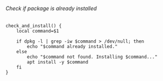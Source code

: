 ###### Check if package is already installed
```
check_and_install() {
    local command=$1

    if dpkg -l | grep -iw $command > /dev/null; then
        echo "$command already installed."
    else
        echo "$command not found. Installing $command..."
        apt install -y $command
    fi
}
```
